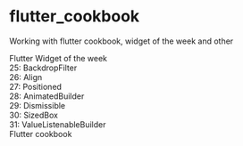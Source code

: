 # flutter_cookbook
Working with flutter cookbook, widget of the week and other

Flutter Widget of the week<br>
25: BackdropFilter <br>
26: Align <br>
27: Positioned <br>
28: AnimatedBuilder <br>
29: Dismissible <br>
30: SizedBox <br>
31: ValueListenableBuilder <br>
Flutter cookbook
